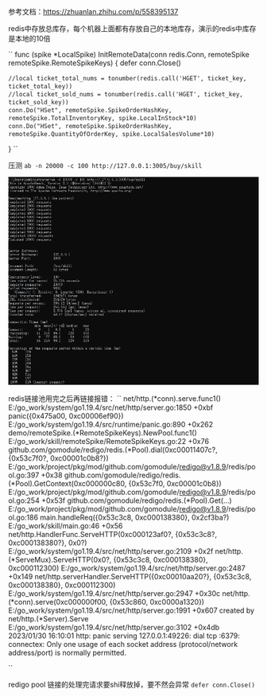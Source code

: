 参考文档：https://zhuanlan.zhihu.com/p/558395137

redis中存放总库存，每个机器上面都有存放自己的本地库存，演示的redis中库存是本地的10倍

``
func (spike *LocalSpike) InitRemoteData(conn redis.Conn, remoteSpike remoteSpike.RemoteSpikeKeys) {
defer conn.Close()

	//local ticket_total_nums = tonumber(redis.call('HGET', ticket_key, ticket_total_key))
	//local ticket_sold_nums = tonumber(redis.call('HGET', ticket_key, ticket_sold_key))
	conn.Do("HSet", remoteSpike.SpikeOrderHashKey, remoteSpike.TotalInventoryKey, spike.LocalInStock*10)
	conn.Do("HSet", remoteSpike.SpikeOrderHashKey, remoteSpike.QuantityOfOrderKey, spike.LocalSalesVolume*10)
}
``

 


压测
``
ab -n 20000 -c 100 http://127.0.0.1:3005/buy/skill
``

![test.png](res%2Ftest.png)


redis链接池用完之后再链接报错：
``
net/http.(*conn).serve.func1()
E:/go_work/system/go1.19.4/src/net/http/server.go:1850 +0xbf
panic({0x475a00, 0xc00006ef90})
E:/go_work/system/go1.19.4/src/runtime/panic.go:890 +0x262
demo/remoteSpike.(*RemoteSpikeKeys).NewPool.func1()
E:/go_work/skill/remoteSpike/RemoteSpikeKeys.go:22 +0x76
github.com/gomodule/redigo/redis.(*Pool).dial(0xc00011407c?, {0x53c7f0?, 0xc00001c0b8?})
E:/go_work/project/pkg/mod/github.com/gomodule/redigo@v1.8.9/redis/pool.go:397 +0x38
github.com/gomodule/redigo/redis.(*Pool).GetContext(0xc000000c80, {0x53c7f0, 0xc00001c0b8})
E:/go_work/project/pkg/mod/github.com/gomodule/redigo@v1.8.9/redis/pool.go:254 +0x53f
github.com/gomodule/redigo/redis.(*Pool).Get(...)
E:/go_work/project/pkg/mod/github.com/gomodule/redigo@v1.8.9/redis/pool.go:186
main.handleReq({0x53c3c8, 0xc000138380}, 0x2cf3ba?)
E:/go_work/skill/main.go:46 +0x56
net/http.HandlerFunc.ServeHTTP(0xc000123af0?, {0x53c3c8?, 0xc000138380?}, 0x0?)
E:/go_work/system/go1.19.4/src/net/http/server.go:2109 +0x2f
net/http.(*ServeMux).ServeHTTP(0x0?, {0x53c3c8, 0xc000138380}, 0xc000112300)
E:/go_work/system/go1.19.4/src/net/http/server.go:2487 +0x149
net/http.serverHandler.ServeHTTP({0xc00010aa20?}, {0x53c3c8, 0xc000138380}, 0xc000112300)
E:/go_work/system/go1.19.4/src/net/http/server.go:2947 +0x30c
net/http.(*conn).serve(0xc000000f00, {0x53c860, 0xc0000a1320})
E:/go_work/system/go1.19.4/src/net/http/server.go:1991 +0x607
created by net/http.(*Server).Serve
E:/go_work/system/go1.19.4/src/net/http/server.go:3102 +0x4db
2023/01/30 16:10:01 http: panic serving 127.0.0.1:49226: dial tcp :6379: connectex: Only one usage of each socket address (protocol/network address/port) is normally permitted.

``


redigo pool 链接的处理完请求要shi释放掉，要不然会异常
``
defer conn.Close()
``